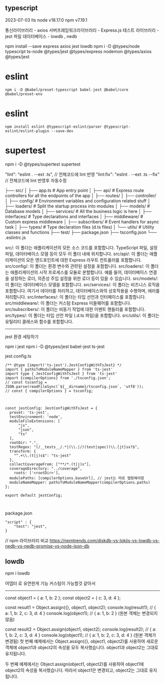 ## typescript

2023-07-03 lts 
node v18.17.0
npm v7.19.1

통신라이브러리 - axios
서버프레임워크라이브러리 - Express.js
테스트 라이브러리 - jest
파일 데이터베이스  - lowdb , nedb


 npm install --save express axios jest lowdb 
 npm i -D @types/node typescript ts-node @types/jest @types/express nodemon @types/axios @types/jest

 # eslint
	npm i -D @babel/preset-typescript babel-jest @babel/core @babel/preset-env

  # eslint
 	npm install eslint @typescript-eslint/parser @typescript-eslint/eslint-plugin --save-dev

# supertest
npm i -D @types/supertest supertest


"lint": "eslint . --ext .ts", // 전체코드에 lint 반영
"lint:fix": "eslint . --ext .ts --fix"  // 전체코드에 lint 반영후 자동수정


├── src/
│   ├── app.ts           # App entry point
│   ├── api/             # Express route controllers for all the endpoints of the app
│   ├── routes/
│   ├── controller/	 	
│   ├── config/          # Environment variables and configuration related stuff
│   ├── loaders/         # Split the startup process into modules
│   ├── models/          # Database models
│   ├── services/        # All the business logic is here
│   ├── interfaces/      # Type declarations and interfaces
│   ├── middleware/      # Custom express middleware
│   ├── subscribers/     # Event handlers for async task
│   ├── types/           # Type declaration files (d.ts files)
│   └── utils/           # Utility classes and functions
├── test/
├── package.json
├── tsconfig.json
└── .eslintrc.js

src/: 이 폴더는 애플리케이션의 모든 소스 코드를 포함합니다. TypeScript 파일, 설정 파일, 데이터베이스 모델 등이 모두 이 폴더 내에 위치합니다.
src/api/: 이 폴더는 애플리케이션의 모든 엔드포인트에 대한 Express 라우트 컨트롤러를 포함합니다.
src/config/: 이 폴더는 환경 변수와 관련된 설정을 포함합니다.
src/loaders/: 이 폴더는 애플리케이션의 시작 프로세스를 모듈로 분할합니다. 예를 들어, 데이터베이스 연결을 설정하는 로더, 의존성 주입 설정을 위한 로더 등이 있을 수 있습니다.
src/models/: 이 폴더는 데이터베이스 모델을 포함합니다.
src/services/: 이 폴더는 비즈니스 로직을 포함합니다. 여기서 데이터를 처리하고, 데이터베이스와의 상호작용을 수행하며, 에러를 처리합니다.
src/interfaces/: 이 폴더는 타입 선언과 인터페이스를 포함합니다.
src/middleware/: 이 폴더는 커스텀 Express 미들웨어를 포함합니다.
src/subscribers/: 이 폴더는 비동기 작업에 대한 이벤트 핸들러를 포함합니다.
src/types/: 이 폴더는 타입 선언 파일 (.d.ts 파일)을 포함합니다.
src/utils/: 이 폴더는 유틸리티 클래스와 함수를 포함합니다.



---
jest 환경 세팅하기

npm i jest
npm i -D @types/jest babel-jest ts-jest


jest.config.ts
```
/** @type {import('ts-jest').JestConfigWithTsJest} */
import { pathsToModuleNameMapper } from 'ts-jest'
import type { JestConfigWithTsJest } from 'ts-jest'
import {compilerOptions} from './tsconfig.json';
// const tsconfig = JSON.parse(readFileSync(`${__dirname}/tsconfig.json`, 'utf8'));
// const { compilerOptions } = tsconfig;



const jestConfig: JestConfigWithTsJest = {
  preset: 'ts-jest',
  testEnvironment: 'node',
  moduleFileExtensions: [
      "js",
      "json",
      "ts"
  ],
  rootDir: ".",
  testRegex: "(/__tests__/.*|(\\.|/)(test|spec))\\.[jt]sx?$",
  transform: {
    "^.+\\.(t|j)s$": "ts-jest"
  },
  collectCoverageFrom: ["**/*.(t|j)s"],
  coverageDirectory: "../coverage",
    roots: ['<rootDir>'],
  modulePaths: [compilerOptions.baseUrl], // jest는 따로 맵핑해야함
  moduleNameMapper: pathsToModuleNameMapper(compilerOptions.paths)
};

export default jestConfig;



```

package.json
```
"script" : {
	"test": "jest",
}

```

// npm 라이브러리 비교
https://npmtrends.com/diskdb-vs-lokijs-vs-lowdb-vs-nedb-vs-nedb-promise-vs-node-json-db


## lowdb
npm i lowdb

어뎁터 로 유연한게 기능 커스텀이 가능할것 같아서


---
const object1 = { a: 1, b: 2 };
const object2 = { c: 3, d: 4 };

const result1 = Object.assign({}, object1, object2);
console.log(result1); // { a: 1, b: 2, c: 3, d: 4 }
console.log(object1); // { a: 1, b: 2 } (원본 객체는 변경되지 않음)

const result2 = Object.assign(object1, object2);
console.log(result2); // { a: 1, b: 2, c: 3, d: 4 }
console.log(object1); // { a: 1, b: 2, c: 3, d: 4 } (원본 객체가 변경됨)
첫 번째 예제에서는 Object.assign({}, object1, object2)를 사용하여 새로운 객체에 object1과 object2의 속성을 모두 복사했습니다. object1과 object2는 그대로 유지됩니다.

두 번째 예제에서는 Object.assign(object1, object2)를 사용하여 object1에 object2의 속성을 복사했습니다. 따라서 object1은 변경되고, object2는 그대로 유지됩니다.